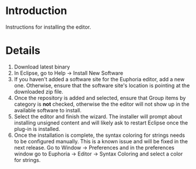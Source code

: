 # Introduction #

Instructions for installing the editor.


# Details #

  1. Download latest binary
  1. In Eclipse, go to Help -> Install New Software
  1. If you haven't added a software site for the Euphoria editor, add a new one.  Otherwise, ensure that the software site's location is pointing at the downloaded zip file.
  1. Once the repository is added and selected, ensure that Group items by category is **not** checked, otherwise the the editor will not show up in the available software to install.
  1. Select the editor and finish the wizard.  The installer will prompt about installing unsigned content and will likely ask to restart Eclipse once the plug-in is installed.
  1. Once the installation is complete, the syntax coloring for strings needs to be configured manually. This is a known issue and will be fixed in the next release. Go to Window -> Preferences and in the preferences window go to Euphoria -> Editor -> Syntax Coloring and select a color for strings.